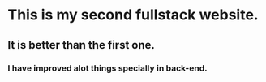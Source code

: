 # This is my second fullstack website.
## It is better than the first one.
### I have improved alot things specially in back-end.
